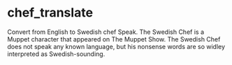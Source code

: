 # chef_translate
Convert from English to Swedish chef Speak. The Swedish Chef is a Muppet character that appeared on The Muppet Show. The Swedish Chef does not speak any known language, but his nonsense words are so widley interpreted as Swedish-sounding.
